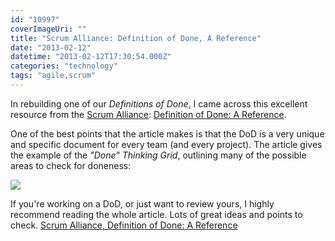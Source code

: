 ```yaml
---
id: "10997"
coverImageUri: ""
title: "Scrum Alliance: Definition of Done, A Reference"
date: "2013-02-12"
datetime: "2013-02-12T17:30:54.000Z"
categories: "technology"
tags: "agile,scrum"
---
```


In rebuilding one of our _Definitions of Done_, I came across this excellent resource from the [Scrum Alliance](http://www.scrumalliance.org/ "Scrum Alliance"): [Definition of Done: A Reference](http://www.scrumalliance.org/articles/106-definition-of-done-a-reference "Scrum Alliance - Definition of Done: A Reference").

One of the best points that the article makes is that the DoD is a very unique and specific document for every team (and every project). The article gives the example of the _"Done" Thinking Grid_, outlining many of the possible areas to check for doneness:

[![](http://assets.brandonmartinez.com/brandonmartinez/2013/02/Gupta_Figure_1.png)](http://www.scrumalliance.org/articles/106-definition-of-done-a-reference)

If you're working on a DoD, or just want to review yours, I highly recommend reading the whole article. Lots of great ideas and points to check. [Scrum Alliance, Definition of Done: A Reference](http://www.scrumalliance.org/articles/106-definition-of-done-a-reference "Scrum Alliance - Definition of Done: A Reference")
